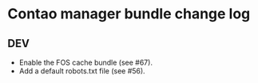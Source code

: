 # Contao manager bundle change log

## DEV

 * Enable the FOS cache bundle (see #67).
 * Add a default robots.txt file (see #56).
